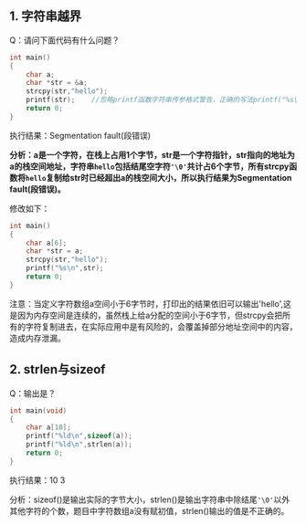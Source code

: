 ## 1. 字符串越界

Q：请问下面代码有什么问题？ 

```c
int main()
{
	char a;
	char *str = &a;
	strcpy(str,"hello");
	printf(str);    //忽略printf函数字符串传参格式警告，正确的写法printf("%s\n",str);
	return 0;
}
```

执行结果：Segmentation fault(段错误)

**分析：a是一个字符，在栈上占用1个字节，str是一个字符指针，str指向的地址为a的栈空间地址，字符串`hello`包括结尾空字符`'\0'`共计占6个字节，所有strcpy函数将`hello`复制给str时已经超出a的栈空间大小，所以执行结果为Segmentation fault(段错误)。**

修改如下：

```c
int main()
{
	char a[6];
	char *str = a;
	strcpy(str,"hello");
	printf("%s\n",str);
	return 0;
}
```

注意：当定义字符数组a空间小于6字节时，打印出的结果依旧可以输出'hello',这是因为内存空间是连续的，虽然栈上给a分配的空间小于6字节，但strcpy会把所有的字符复制进去，在实际应用中是有风险的，会覆盖掉部分地址空间中的内容，造成内存泄漏。

## 2. strlen与sizeof

Q：输出是？

```c
int main(void)
{	
	char a[10];
    printf("%ld\n",sizeof(a));
	printf("%ld\n",strlen(a));
    return 0;
}
```

执行结果：10 3

分析：sizeof()是输出实际的字节大小，strlen()是输出字符串中除结尾`'\0'`以外其他字符的个数，题目中字符数组a没有赋初值，strlen()输出的值是不正确的。